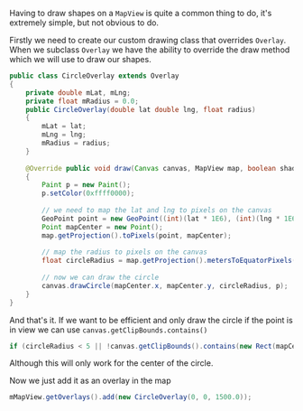 Having to draw shapes on a `MapView` is quite a common thing to do, it's extremely simple, but not obvious to do.

Firstly we need to create our custom drawing class that overrides `Overlay`. When we subclass `Overlay` we have the ability to override the draw method which we will use to draw our shapes.

```java
public class CircleOverlay extends Overlay
{
	private double mLat, mLng;
	private float mRadius = 0.0;
	public CircleOverlay(double lat double lng, float radius)
	{
		mLat = lat;
		mLng = lng;
		mRadius = radius;
	}
	
	@Override public void draw(Canvas canvas, MapView map, boolean shadow)
	{
		Paint p = new Paint();
		p.setColor(0xffff0000);
		
		// we need to map the lat and lng to pixels on the canvas
		GeoPoint point = new GeoPoint((int)(lat * 1E6), (int)(lng * 1E6));
		Point mapCenter = new Point();
		map.getProjection().toPixels(point, mapCenter);
		
		// map the radius to pixels on the canvas
		float circleRadius = map.getProjection().metersToEquatorPixels(mRadius);
		
		// now we can draw the circle
		canvas.drawCircle(mapCenter.x, mapCenter.y, circleRadius, p);
	}
}
```

And that's it. If we want to be efficient and only draw the circle if the point is in view we can use `canvas.getClipBounds.contains()`

```java
if (circleRadius < 5 || !canvas.getClipBounds().contains(new Rect(mapCenter.x, mapCenter.y, mapCenter.x, mapCenter.y))) return;
```

Although this will only work for the center of the circle.

Now we just add it as an overlay in the map

```java
mMapView.getOverlays().add(new CircleOverlay(0, 0, 1500.0));
```